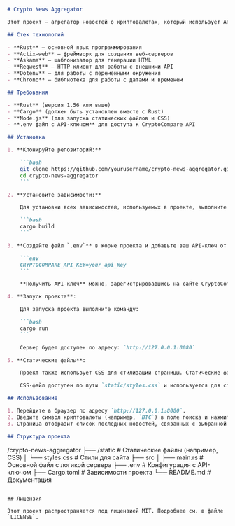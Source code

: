 ```markdown
# Crypto News Aggregator

Этот проект — агрегатор новостей о криптовалютах, который использует API CryptoCompare для получения актуальных новостей по запросу пользователя. Пользователи могут вводить символ криптовалюты (например, BTC) и получать список последних новостей, связанных с выбранной криптовалютой.

## Стек технологий

- **Rust** — основной язык программирования
- **Actix-web** — фреймворк для создания веб-серверов
- **Askama** — шаблонизатор для генерации HTML
- **Reqwest** — HTTP-клиент для работы с внешними API
- **Dotenv** — для работы с переменными окружения
- **Chrono** — библиотека для работы с датами и временем

## Требования

- **Rust** (версия 1.56 или выше)
- **Cargo** (должен быть установлен вместе с Rust)
- **Node.js** (для запуска статических файлов и CSS)
- **.env файл с API-ключом** для доступа к CryptoCompare API

## Установка

1. **Клонируйте репозиторий:**

    ```bash
    git clone https://github.com/yourusername/crypto-news-aggregator.git
    cd crypto-news-aggregator
    ```

2. **Установите зависимости:**

    Для установки всех зависимостей, используемых в проекте, выполните команду:

    ```bash
    cargo build
    ```

3. **Создайте файл `.env`** в корне проекта и добавьте ваш API-ключ от CryptoCompare:

    ```env
    CRYPTOCOMPARE_API_KEY=your_api_key
    ```

    **Получить API-ключ** можно, зарегистрировавшись на сайте CryptoCompare: https://min-api.cryptocompare.com

4. **Запуск проекта**:

    Для запуска проекта выполните команду:

    ```bash
    cargo run
    ```

    Сервер будет доступен по адресу: `http://127.0.0.1:8080`

5. **Статические файлы**:

    Проект также использует CSS для стилизации страницы. Статические файлы должны быть размещены в папке `/static`.

    CSS-файл доступен по пути `static/styles.css` и используется для стилизации страницы поиска и отображения новостей.

## Использование

1. Перейдите в браузер по адресу `http://127.0.0.1:8080`.
2. Введите символ криптовалюты (например, `BTC`) в поле поиска и нажмите "Search".
3. Страница отобразит список последних новостей, связанных с выбранной криптовалютой. Если новостей нет, отобразится сообщение "No articles found".

## Структура проекта

```
/crypto-news-aggregator
├── /static                  # Статические файлы (например, CSS)
│   └── styles.css           # Стили для сайта
├── src
│   ├── main.rs              # Основной файл с логикой сервера
├── .env                     # Конфигурация с API-ключом
├── Cargo.toml               # Зависимости проекта
└── README.md                # Документация
```

## Лицензия

Этот проект распространяется под лицензией MIT. Подробнее см. в файле `LICENSE`.

```
